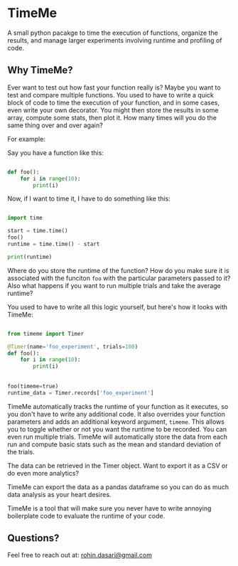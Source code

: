 # TimeMe

A small python pacakge to time the execution of functions, organize the results,
and manage larger experiments involving runtime and profiling of code.

## Why TimeMe?

Ever want to test out how fast your function really is? Maybe you want to test
and compare multiple functions. You used to have to write a quick block of code
to time the execution of your function, and in some cases, even write your own
decorator. You might then store the results in some array, compute some stats,
then plot it. How many times will you do the same thing over and over again?

For example:
 
Say you have a function like this:

```python

def foo():
    for i in range(10):
        print(i)

```


Now, if I want to time it, I have to do something like this:

```python

import time

start = time.time()
foo()
runtime = time.time() - start

print(runtime)
```

Where do you store the runtime of the function? How do you make sure it is
associated with the funciton `foo` with the particular parameters passed to it?
Also what happens if you want to run multiple trials and take the average
runtime?

You used to have to write all this logic yourself, but here's how it looks with
TimeMe:

```python

from timeme import Timer

@Timer(name='foo_experiment', trials=100)
def foo():
    for i in range(10):
        print(i)
        
        
foo(timeme=true)
runtime_data = Timer.records['foo_experiment']

```

TimeMe automatically tracks the runtime of your function as it executes, so you
don't have to write any additional code. It also overrides your function
parameters and adds an additional keyword argument, `timeme`. This allows you to
toggle whether or not you want the runtime to be recorded. You can even run
multiple trials. TimeMe will automatically store the data from each run and
compute basic stats such as the mean and standard deviation of the trials.

The data can be retrieved in the Timer object. Want to export it as a CSV or do
even more analytics?

TimeMe can export the data as a pandas dataframe so you can do as much data
analysis as your heart desires.


TimeMe is a tool that will make sure you never have to write annoying
boilerplate code to evaluate the runtime of your code.

## Questions?

Feel free to reach out at: rohin.dasari@gmail.com


